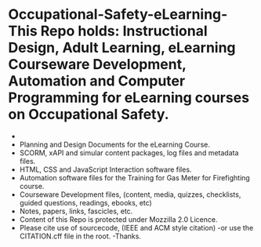 # Occupational-Safety-eLearning-This Repo holds: Instructional Design, Adult Learning, eLearning Courseware Development, Automation and Computer Programming for eLearning courses on Occupational Safety. 
-
- Planning and Design Documents for the eLearning Course.
- SCORM, xAPI and simular content packages, log files and metadata files.
- HTML, CSS and JavaScript Interaction software files.
- Automation software files for the Training for Gas Meter for Firefighting course.
- Courseware Development files, (content, media, quizzes, checklists, guided questions, readings, ebooks, etc)
- Notes, papers, links, fascicles, etc.
- Content of this Repo is protected under Mozzilla 2.0 Licence.
- Please cite use of sourcecode, (IEEE and ACM style citation)
-or use the CITATION.cff file in the root.
-Thanks.

